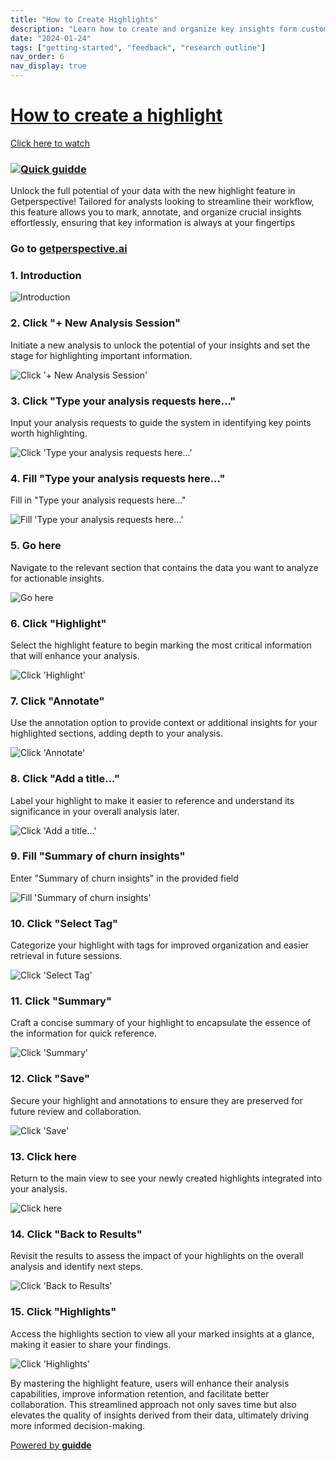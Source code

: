 ```yaml
---
title: "How to Create Highlights"
description: "Learn how to create and organize key insights form customer conversations"
date: "2024-01-24"
tags: ["getting-started", "feedback", "research outline"]
nav_order: 6
nav_display: true
---
```


[How to create a highlight](https://app.guidde.com/playbooks/kxPqqPswFXKNRkE9AHE48r)
====================================================================================

[Click here to watch](https://app.guidde.com/share/playbooks/kxPqqPswFXKNRkE9AHE48r)

### [![Quick guidde](https://storage.app.guidde.com/v0/b/guidde-production.appspot.com/o/gif%2FkxPqqPswFXKNRkE9AHE48r.gif?alt=media&token=791c890e-8923-4331-83c7-12f41dd19a2c)](https://app.guidde.com/share/playbooks/kxPqqPswFXKNRkE9AHE48r)

Unlock the full potential of your data with the new highlight feature in Getperspective! Tailored for analysts looking to streamline their workflow, this feature allows you to mark, annotate, and organize crucial insights effortlessly, ensuring that key information is always at your fingertips

### Go to [getperspective.ai](https://getperspective.ai)

### 1\. Introduction

![Introduction](https://static.guidde.com/v0/qg%2FExDaK2mIy4b7EE0BfQNpIPhtgkr1%2FkxPqqPswFXKNRkE9AHE48r%2FuRywroLWGYZ99f4eNLp2jH_doc.png?alt=media&token=bd222f21-2b50-450e-8289-84deecc22540)

### 2\. Click "+ New Analysis Session"

Initiate a new analysis to unlock the potential of your insights and set the stage for highlighting important information.

![Click '+ New Analysis Session'](https://static.guidde.com/v0/qg%2FExDaK2mIy4b7EE0BfQNpIPhtgkr1%2FkxPqqPswFXKNRkE9AHE48r%2Fo9ztc8biarKQfJUp6sKtYW_doc.png?alt=media&token=5929a4f9-fc0b-4e3f-a562-e93e3d6890e2)

### 3\. Click "Type your analysis requests here..."

Input your analysis requests to guide the system in identifying key points worth highlighting.

![Click 'Type your analysis requests here...'](https://static.guidde.com/v0/qg%2FExDaK2mIy4b7EE0BfQNpIPhtgkr1%2FkxPqqPswFXKNRkE9AHE48r%2FtdtMJDrNDacny2ioPytnrh_doc.png?alt=media&token=591c844d-4b98-47de-8769-3c6754d8b200)

### 4\. Fill "Type your analysis requests here..."

Fill in "Type your analysis requests here..."

![Fill 'Type your analysis requests here...'](https://static.guidde.com/v0/qg%2FExDaK2mIy4b7EE0BfQNpIPhtgkr1%2FkxPqqPswFXKNRkE9AHE48r%2Faz77DcVV3Co4sJ1MUE4vHC_doc.png?alt=media&token=cb4e7d16-4285-4d51-a62e-5042cfdcb4cb)

### 5\. Go here

Navigate to the relevant section that contains the data you want to analyze for actionable insights.

![Go here](https://static.guidde.com/v0/qg%2FExDaK2mIy4b7EE0BfQNpIPhtgkr1%2FkxPqqPswFXKNRkE9AHE48r%2F8L6AZRAit8hdk3bzpxYu4f_doc.png?alt=media&token=d8ce25da-069a-4890-ba1b-d77f8ee1d819)

### 6\. Click "Highlight"

Select the highlight feature to begin marking the most critical information that will enhance your analysis.

![Click 'Highlight'](https://static.guidde.com/v0/qg%2FExDaK2mIy4b7EE0BfQNpIPhtgkr1%2FkxPqqPswFXKNRkE9AHE48r%2F8nMDEUXbdR7ivD3epPAF1r_doc.png?alt=media&token=9c68acb1-6de8-44c9-86da-c29f9454c828)

### 7\. Click "Annotate"

Use the annotation option to provide context or additional insights for your highlighted sections, adding depth to your analysis.

![Click 'Annotate'](https://static.guidde.com/v0/qg%2FExDaK2mIy4b7EE0BfQNpIPhtgkr1%2FkxPqqPswFXKNRkE9AHE48r%2Fp4deypYFRJnUNpR38CE1cf_doc.png?alt=media&token=781583d2-e73c-4486-85dd-7f02cb5011aa)

### 8\. Click "Add a title..."

Label your highlight to make it easier to reference and understand its significance in your overall analysis later.

![Click 'Add a title...'](https://static.guidde.com/v0/qg%2FExDaK2mIy4b7EE0BfQNpIPhtgkr1%2FkxPqqPswFXKNRkE9AHE48r%2FmWpSh4eF16DASb3sHZQ4WJ_doc.png?alt=media&token=8bc96b45-a42a-48da-a8de-6fbeb0919ace)

### 9\. Fill "Summary of churn insights"

Enter "Summary of churn insights" in the provided field

![Fill 'Summary of churn insights'](https://static.guidde.com/v0/qg%2FExDaK2mIy4b7EE0BfQNpIPhtgkr1%2FkxPqqPswFXKNRkE9AHE48r%2Fbv4GssF2pTE1ZzwdhJNn3X_doc.png?alt=media&token=5af304e0-9ea3-4360-a9ff-0b6ac9bb42a9)

### 10\. Click "Select Tag"

Categorize your highlight with tags for improved organization and easier retrieval in future sessions.

![Click 'Select Tag'](https://static.guidde.com/v0/qg%2FExDaK2mIy4b7EE0BfQNpIPhtgkr1%2FkxPqqPswFXKNRkE9AHE48r%2FpMiJj9s45VCv3jbmstNkxQ_doc.png?alt=media&token=a8d563bc-9229-4883-95a2-d2fef3159207)

### 11\. Click "Summary"

Craft a concise summary of your highlight to encapsulate the essence of the information for quick reference.

![Click 'Summary'](https://static.guidde.com/v0/qg%2FExDaK2mIy4b7EE0BfQNpIPhtgkr1%2FkxPqqPswFXKNRkE9AHE48r%2Fi4nFe2sPr379XioSBCa3Ds_doc.png?alt=media&token=d8a5e20c-1fc4-464a-a9d1-714fc50a34f0)

### 12\. Click "Save"

Secure your highlight and annotations to ensure they are preserved for future review and collaboration.

![Click 'Save'](https://static.guidde.com/v0/qg%2FExDaK2mIy4b7EE0BfQNpIPhtgkr1%2FkxPqqPswFXKNRkE9AHE48r%2FdrVeb2ESxrQe6J8rJswucd_doc.png?alt=media&token=222c5ad6-933f-42f6-814e-1ae7ea8b8c15)

### 13\. Click here

Return to the main view to see your newly created highlights integrated into your analysis.

![Click here](https://static.guidde.com/v0/qg%2FExDaK2mIy4b7EE0BfQNpIPhtgkr1%2FkxPqqPswFXKNRkE9AHE48r%2F7HaZJoB3xpmuBWyxHRPxrV_doc.png?alt=media&token=47a5eb81-aaa6-4873-a9db-6439396a6e57)

### 14\. Click "Back to Results"

Revisit the results to assess the impact of your highlights on the overall analysis and identify next steps.

![Click 'Back to Results'](https://static.guidde.com/v0/qg%2FExDaK2mIy4b7EE0BfQNpIPhtgkr1%2FkxPqqPswFXKNRkE9AHE48r%2FeFDzDdxcnNhZTJwmoBXw28_doc.png?alt=media&token=da540b9e-5fc9-4504-a910-a4e6eb74f4cb)

### 15\. Click "Highlights"

Access the highlights section to view all your marked insights at a glance, making it easier to share your findings.

![Click 'Highlights'](https://static.guidde.com/v0/qg%2FExDaK2mIy4b7EE0BfQNpIPhtgkr1%2FkxPqqPswFXKNRkE9AHE48r%2FesejFYWZ4JuSoBoq4C712k_doc.png?alt=media&token=e46824b5-a74c-4d5d-9e66-0d7e077eab20)

By mastering the highlight feature, users will enhance their analysis capabilities, improve information retention, and facilitate better collaboration. This streamlined approach not only saves time but also elevates the quality of insights derived from their data, ultimately driving more informed decision-making.

[Powered by **guidde**](https://www.guidde.com)